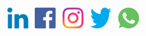 <p align="center">
  <a target="_blank" href="https://www.linkedin.com/in/alexanderbalya/"><img alt="LinkedIn" width="48" height="48" src="https://raw.githubusercontent.com/Balya/Balya/master/images/social/LinkedIn-color.svg"></a>
  <span>&nbsp;&nbsp;</span>
  <a target="_blank" href="https://www.facebook.com/alexander.balya"><img alt="Facebook" width="48" height="48" src="https://raw.githubusercontent.com/Balya/Balya/master/images/social/Facebook-color.svg"></a>
  <span>&nbsp;&nbsp;</span>
  <a target="_blank" href="https://www.instagram.com/balya/"><img alt="Instagram" width="48" height="48" src="https://raw.githubusercontent.com/Balya/Balya/master/images/social/Instagram-color.svg"></a>
  <span>&nbsp;&nbsp;</span>
  <a target="_blank" href="https://twitter.com/Balya"><img alt="Twitter" width="48" height="48" src="https://raw.githubusercontent.com/Balya/Balya/master/images/social/Twitter-color.svg"></a>
  <span>&nbsp;&nbsp;</span>
  <a target="_blank" href="https://wa.me/79118579950"><img alt="Whatsapp" width="48" height="48" src="https://raw.githubusercontent.com/Balya/Balya/master/images/social/Whatsapp-color.svg"></a>
</p>

<!--
**Balya/Balya** is a ✨ _special_ ✨ repository because its `README.md` (this file) appears on your GitHub profile.

Here are some ideas to get you started:

- 🔭 I’m currently working on ...
- 🌱 I’m currently learning ...
- 👯 I’m looking to collaborate on ...
- 🤔 I’m looking for help with ...
- 💬 Ask me about ...
- 📫 How to reach me: ...
- 😄 Pronouns: ...
- ⚡ Fun fact: ...
-->
